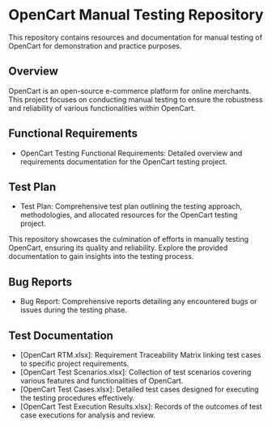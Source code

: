 # OpenCart Manual Testing Repository

This repository contains resources and documentation for manual testing of OpenCart for demonstration and practice purposes.

## Overview

OpenCart is an open-source e-commerce platform for online merchants. This project focuses on conducting manual testing to ensure the robustness and reliability of various functionalities within OpenCart.

## Functional Requirements

- OpenCart Testing Functional Requirements: Detailed overview and requirements documentation for the OpenCart testing project.

## Test Plan

- Test Plan: Comprehensive test plan outlining the testing approach, methodologies, and allocated resources for the OpenCart testing project.

This repository showcases the culmination of efforts in manually testing OpenCart, ensuring its quality and reliability. Explore the provided documentation to gain insights into the testing process.

## Bug Reports

- Bug Report: Comprehensive reports detailing any encountered bugs or issues during the testing phase.

## Test Documentation

- [OpenCart RTM.xlsx]: Requirement Traceability Matrix linking test cases to specific project requirements.
- [OpenCart Test Scenarios.xlsx]: Collection of test scenarios covering various features and functionalities of OpenCart.
- [OpenCart Test Cases.xlsx]: Detailed test cases designed for executing the testing procedures effectively.
- [OpenCart Test Execution Results.xlsx]: Records of the outcomes of test case executions for analysis and review.


